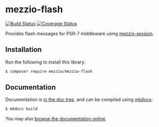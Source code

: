 # mezzio-flash

[![Build Status](https://travis-ci.com/mezzio/mezzio-flash.svg?branch=master)](https://travis-ci.com/mezzio/mezzio-flash)
[![Coverage Status](https://coveralls.io/repos/github/mezzio/mezzio-flash/badge.svg?branch=master)](https://coveralls.io/github/mezzio/mezzio-flash?branch=master)

Provides flash messages for PSR-7 middleware using
[mezzio-session](https://docs.mezzio.dev/mezzio-session/).

## Installation

Run the following to install this library:

```bash
$ composer require mezzio/mezzio-flash
```

## Documentation

Documentation is [in the doc tree](docs/book/), and can be compiled using [mkdocs](https://www.mkdocs.org):

```bash
$ mkdocs build
```

You may also [browse the documentation online](https://docs.mezzio.dev/mezzio-flash/).

